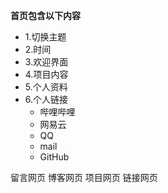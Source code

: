 **首页包含以下内容**
- 1.切换主题
- 2.时间
- 3.欢迎界面
- 4.项目内容
- 5.个人资料
- 6.个人链接
	- 哔哩哔哩
	- 网易云
	- QQ
	- mail
	- GitHub
	
留言网页
博客网页
项目网页
链接网页
	
